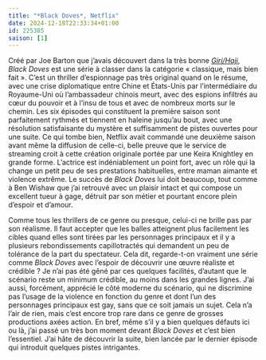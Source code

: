 ```yaml
---
title: "*Black Doves*, Netflix"
date: 2024-12-18T22:33:34+01:00
id: 225385 
saison: [1]
---
```


Créé par Joe Barton que j’avais découvert dans la très bonne [*Giri/Haji*](https://voiretmanger.fr/giri-haji-barton-bbc/), *Black Doves* est une série à classer dans la catégorie « classique, mais bien fait ». C’est un thriller d’espionnage pas très original quand on le résume, avec une crise diplomatique entre Chine et États-Unis par l’intermédiaire du Royaume-Uni où l’ambassadeur chinois meurt, avec des espions infiltrés au cœur du pouvoir et à l’insu de tous et avec de nombreux morts sur le chemin. Les six épisodes qui constituent la première saison sont parfaitement rythmés et tiennent en haleine jusqu’au bout, avec une résolution satisfaisante du mystère et suffisamment de pistes ouvertes pour une suite. Ce qui tombe bien, Netflix avait commandé une deuxième saison avant même la diffusion de celle-ci, belle preuve que le service de streaming croit à cette création originale portée par une Keira Knightley en grande forme. L’actrice est indéniablement un point fort, avec un rôle qui la change un petit peu de ses prestations habituelles, entre maman aimante et violence extrême. Le succès de *Black Doves* lui doit beaucoup, tout comme à Ben Wishaw que j’ai retrouvé avec un plaisir intact et qui compose un excellent tueur à gage, détruit par son métier et pourtant encore plein d’espoir et d’amour.

Comme tous les thrillers de ce genre ou presque, celui-ci ne brille pas par son réalisme. Il faut accepter que les balles atteignent plus facilement les cibles quand elles sont tirées par les personnages principaux et il y a plusieurs rebondissements capillotractés qui demandent un peu de tolérance de la part du spectateur. Cela dit, regarde-t-on vraiment une série comme *Black Doves* avec l’espoir de découvrir une œuvre réaliste et crédible ? Je n’ai pas été gêné par ces quelques facilités, d’autant que le scénario reste un minimum crédible, au moins dans les grandes lignes. J’ai aussi, forcément, apprécié le côté moderne du scénario, qui ne discrimine pas l’usage de la violence en fonction du genre et dont l’un des personnages principaux est gay, sans que ce soit jamais un sujet. Cela n’a l’air de rien, mais c’est encore trop rare dans ce genre de grosses productions axées action. En bref, même s’il y a bien quelques défauts ici ou là, j’ai passé un très bon moment devant *Black Doves* et c’est bien l’essentiel. J’ai hâte de découvrir la suite,  bien lancée par le dernier épisode qui introduit quelques pistes intrigantes. 
